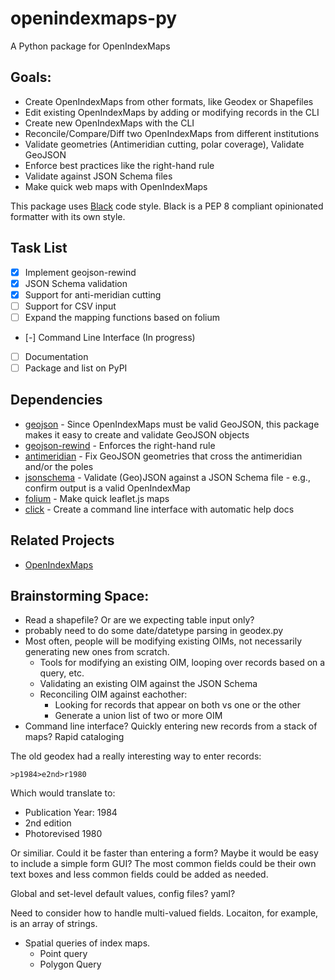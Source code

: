 # openindexmaps-py

A Python package for OpenIndexMaps

## Goals:
* Create OpenIndexMaps from other formats, like Geodex or Shapefiles
* Edit existing OpenIndexMaps by adding or modifying records in the CLI
* Create new OpenIndexMaps with the CLI
* Reconcile/Compare/Diff two OpenIndexMaps from different institutions
* Validate geometries (Antimeridian cutting, polar coverage), Validate GeoJSON
* Enforce best practices like the right-hand rule
* Validate against JSON Schema files
* Make quick web maps with OpenIndexMaps

This package uses [Black](https://black.readthedocs.io) code style. Black is a PEP 8 compliant opinionated formatter with its own style.

## Task List
- [x] Implement geojson-rewind
- [x] JSON Schema validation
- [x] Support for anti-meridian cutting
- [ ] Support for CSV input
- [ ] Expand the mapping functions based on folium
- [-] Command Line Interface (In progress)
- [ ] Documentation
- [ ] Package and list on PyPI

## Dependencies
* [geojson](https://pypi.org/project/geojson/) - Since OpenIndexMaps must be valid GeoJSON, this package makes it easy to create and validate GeoJSON objects
* [geojson-rewind](https://pypi.org/project/geojson-rewind/) - Enforces the right-hand rule
* [antimeridian](https://antimeridian.readthedocs.io/en/stable/) - Fix GeoJSON geometries that cross the antimeridian and/or the poles
* [jsonschema](https://python-jsonschema.readthedocs.io/en/stable/) - Validate (Geo)JSON against a JSON Schema file - e.g., confirm output is a valid OpenIndexMap
* [folium](https://python-visualization.github.io/folium/latest/user_guide.html) - Make quick leaflet.js maps
* [click](https://click.palletsprojects.com/en/8.1.x/) - Create a command line interface with automatic help docs

## Related Projects
* [OpenIndexMaps](https://openindexmaps.org/)

## Brainstorming Space:

* Read a shapefile? Or are we expecting table input only?
* probably need to do some date/datetype parsing in geodex.py
* Most often, people will be modifying existing OIMs, not necessarily generating new ones from scratch.
    * Tools for modifying an existing OIM, looping over records based on a query, etc.
    * Validating an existing OIM against the JSON Schema
    * Reconciling OIM against eachother:
        * Looking for records that appear on both vs one or the other
        * Generate a union list of two or more OIM
* Command line interface? Quickly entering new records from a stack of maps? Rapid cataloging

The old geodex had a really interesting way to enter records:

```dos
>p1984>e2nd>r1980
```
Which would translate to:

* Publication Year: 1984
* 2nd edition
* Photorevised 1980

Or similiar. Could it be faster than entering a form? Maybe it would be easy to include a simple form GUI? The most common fields could be their own text boxes and less common fields could be added as needed. 

Global and set-level default values, config files? yaml?

Need to consider how to handle multi-valued fields. Locaiton, for example, is an array of strings. 

* Spatial queries of index maps.
    * Point query
    * Polygon Query




